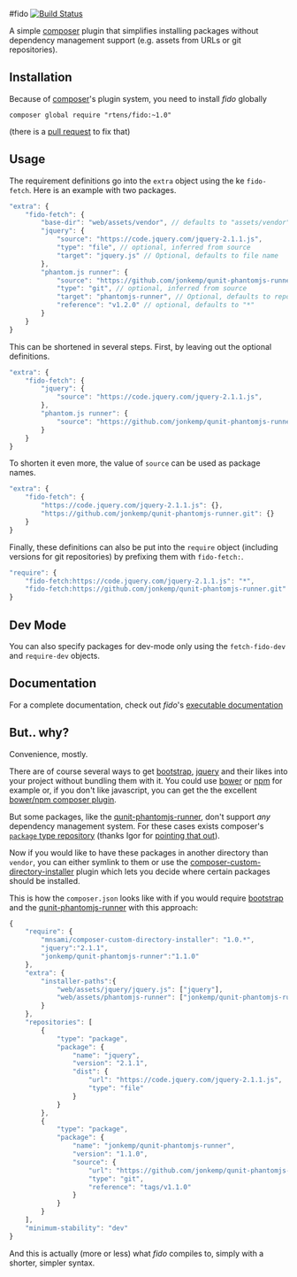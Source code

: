 
#fido [![Build Status](https://travis-ci.org/rtens/fido.png?branch=master)](https://travis-ci.org/rtens/fido)

A simple [composer] plugin that simplifies installing packages without dependency management support (e.g. assets
from URLs or git repositories).

[composer]: https://getcomposer.org

## Installation ##

Because of [composer]'s plugin system, you need to install *fido* globally

    composer global require "rtens/fido:~1.0"

(there is a [pull request] to fix that)

[git]: http://git-scm.com/
[pull request]: https://github.com/composer/composer/pull/3082

## Usage ##

The requirement definitions go into the `extra` object using the ke `fido-fetch`. Here is an example with two packages.

```js
"extra": {
    "fido-fetch": {
        "base-dir": "web/assets/vendor", // defaults to "assets/vendor"
        "jquery": {
            "source": "https://code.jquery.com/jquery-2.1.1.js",
            "type": "file", // optional, inferred from source
            "target": "jquery.js" // Optional, defaults to file name
        },
        "phantom.js runner": {
            "source": "https://github.com/jonkemp/qunit-phantomjs-runner.git",
            "type": "git", // optional, inferred from source
            "target": "phantomjs-runner", // Optional, defaults to repository name
            "reference": "v1.2.0" // optional, defaults to "*"
        }
    }
}
```

This can be shortened in several steps. First, by leaving out the optional definitions.

```js
"extra": {
    "fido-fetch": {
        "jquery": {
            "source": "https://code.jquery.com/jquery-2.1.1.js",
        },
        "phantom.js runner": {
            "source": "https://github.com/jonkemp/qunit-phantomjs-runner.git",
        }
    }
}
```

To shorten it even more, the value of `source` can be used as package names.

```js
"extra": {
    "fido-fetch": {
        "https://code.jquery.com/jquery-2.1.1.js": {},
        "https://github.com/jonkemp/qunit-phantomjs-runner.git": {}
    }
}
```

Finally, these definitions can also be put into the `require` object (including versions for git repositories)
by prefixing them with `fido-fetch:`.

```js
"require": {
    "fido-fetch:https://code.jquery.com/jquery-2.1.1.js": "*",
    "fido-fetch:https://github.com/jonkemp/qunit-phantomjs-runner.git": "v1.2.0"
}
```

## Dev Mode ##

You can also specify packages for dev-mode only using the `fetch-fido-dev` and `require-dev` objects.

## Documentation ##

For a complete documentation, check out *fido*'s [executable documentation][dox]

[dox]: http://dox.rtens.org/projects/watoki-fido

## But.. why? ##

Convenience, mostly.

There are of course several ways to get [bootstrap], [jquery] and their likes into your project without bundling them with it.
You could use [bower] or [npm] for example or, if you don't like javascript, you can get the the excellent
[bower/npm composer plugin][asset-plugin].

But some packages, like the [qunit-phantomjs-runner], don't support *any* dependency management system. For these cases exists
composer's [`package` type repository][package-type] (thanks Igor for [pointing that out][tweet]).

Now if you would like to have these packages in another directory than `vendor`, you can either symlink to them or
use the [composer-custom-directory-installer] plugin which lets you decide where certain packages should be installed.

This is how the `composer.json` looks like with if you would require [bootstrap] and the [qunit-phantomjs-runner] with this
approach:

```js
{
    "require": {
        "mnsami/composer-custom-directory-installer": "1.0.*",
        "jquery":"2.1.1",
        "jonkemp/qunit-phantomjs-runner":"1.1.0"
    },
    "extra": {
        "installer-paths":{
            "web/assets/jquery/jquery.js": ["jquery"],
            "web/assets/phantomjs-runner": ["jonkemp/qunit-phantomjs-runner"]
        }
    },
    "repositories": [
        {
            "type": "package",
            "package": {
                "name": "jquery",
                "version": "2.1.1",
                "dist": {
                    "url": "https://code.jquery.com/jquery-2.1.1.js",
                    "type": "file"
                }
            }
        },
        {
            "type": "package",
            "package": {
                "name": "jonkemp/qunit-phantomjs-runner",
                "version": "1.1.0",
                "source": {
                    "url": "https://github.com/jonkemp/qunit-phantomjs-runner.git",
                    "type": "git",
                    "reference": "tags/v1.1.0"
                }
            }
        }
    ],
    "minimum-stability": "dev"
}
```

And this is actually (more or less) what *fido* compiles to, simply with a shorter, simpler syntax.

[bootstrap]: http://getbootstrap.com/
[jquery]: http://jquery.com/
[bower]: http://bower.io/
[npm]: http://nodejs.org/
[asset-plugin]: https://github.com/francoispluchino/composer-asset-plugin
[tweet]: https://twitter.com/igorwhiletrue/status/522406046930071552
[package-type]: https://getcomposer.org/doc/05-repositories.md#package-2
[qunit-phantomjs-runner]: https://github.com/jonkemp/qunit-phantomjs-runner
[composer-custom-directory-installer]: https://github.com/mnsami/composer-custom-directory-installer
